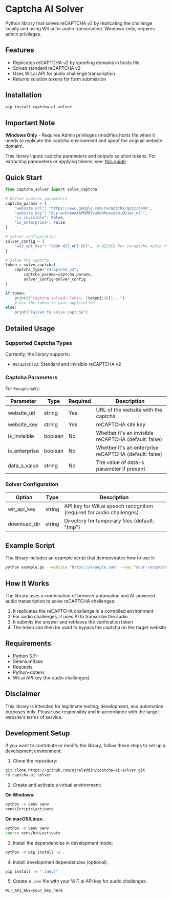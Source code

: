 # Captcha AI Solver

Python library that solves reCAPTCHA v2 by replicating the challenge locally and using Wit.ai for audio transcription. Windows-only, requires admin privileges.

## Features

- Replicates reCAPTCHA v2 by spoofing domains in hosts file
- Solves standard reCAPTCHA v2
- Uses Wit.ai API for audio challenge transcription
- Returns solution tokens for form submission

## Installation

```bash
pip install captcha-ai-solver
```

## Important Note

**Windows Only** - Requires Admin privileges (modifies hosts file when it needs to replicate the captcha environment and spoof the original website domain).

This library inputs captcha parameters and outputs solution tokens. For extracting parameters or applying tokens, see: [this guide](https://gist.github.com/2captcha/2ee70fa1130e756e1693a5d4be4d8c70)

## Quick Start

```python
from captcha_solver import solve_captcha

# Define captcha parameters
captcha_params = {
    "website_url": "https://www.google.com/recaptcha/api2/demo",
    "website_key": "6Le-wvkSAAAAAPBMRTvw0Q4Muexq9bi0DJwx_mJ-",
    "is_invisible": False,
    "is_enterprise": False
}

# solver configuration
solver_config = {
    "wit_api_key": "YOUR_WIT_API_KEY",  # NEEDED for recaptcha audio challenges
}

# Solve the captcha
token = solve_captcha(
    captcha_type="recaptcha_v2",
        captcha_params=captcha_params,
        solver_config=solver_config
)

if token:
    print(f"Captcha solved! Token: {token[:30]}...")
    # Use the token in your application
else:
    print("Failed to solve captcha")
```

## Detailed Usage

### Supported Captcha Types

Currently, the library supports:

- `RecaptchaV2`: Standard and invisible reCAPTCHA v2

### Captcha Parameters

For `RecaptchaV2`:

| Parameter | Type | Required | Description |
|-----------|------|----------|-------------|
| website_url | string | Yes | URL of the website with the captcha |
| website_key | string | Yes | reCAPTCHA site key |
| is_invisible | boolean | No | Whether it's an invisible reCAPTCHA (default: false) |
| is_enterprise | boolean | No | Whether it's an enterprise reCAPTCHA (default: false) |
| data_s_value | string | No | The value of data-s parameter if present |

### Solver Configuration

| Option | Type | Description |
|--------|------|-------------|
| wit_api_key | string | API key for Wit.ai speech recognition (required for audio challenges) |
| download_dir | string | Directory for temporary files (default: "tmp") |

## Example Script

The library includes an example script that demonstrates how to use it:

```bash
python example.py --website "https://example.com" --key "your-recaptcha-key" --invisible --enterprise
```

## How It Works

The library uses a combination of browser automation and AI-powered audio transcription to solve reCAPTCHA challenges:

1. It replicates the reCAPTCHA challenge in a controlled environment
2. For audio challenges, it uses AI to transcribe the audio
3. It submits the answer and retrieves the verification token
4. The token can then be used to bypass the captcha on the target website

## Requirements

- Python 3.7+
- SeleniumBase
- Requests
- Python-dotenv
- Wit.ai API key (for audio challenges)

## Disclaimer

This library is intended for legitimate testing, development, and automation purposes only. Please use responsibly and in accordance with the target website's terms of service.

## Development Setup

If you want to contribute or modify the library, follow these steps to set up a development environment:

1. Clone the repository:
```bash
git clone https://github.com/njraladdin/captcha-ai-solver.git
cd captcha-ai-solver
```

2. Create and activate a virtual environment:

**On Windows:**
```bash
python -m venv venv
venv\Scripts\activate
```

**On macOS/Linux:**
```bash
python -m venv venv
source venv/bin/activate
```

3. Install the dependencies in development mode:
```bash
python -m pip install -e .
```

4. Install development dependencies (optional):
```bash
pip install -e ".[dev]"
```

5. Create a `.env` file with your WIT.ai API key for audio challenges:
```
WIT_API_KEY=your_key_here
``` 